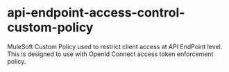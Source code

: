 # api-endpoint-access-control-custom-policy
MuleSoft Custom Policy used to restrict client access at API EndPoint level. This is designed to use with OpenId Connect access token enforcement policy.
